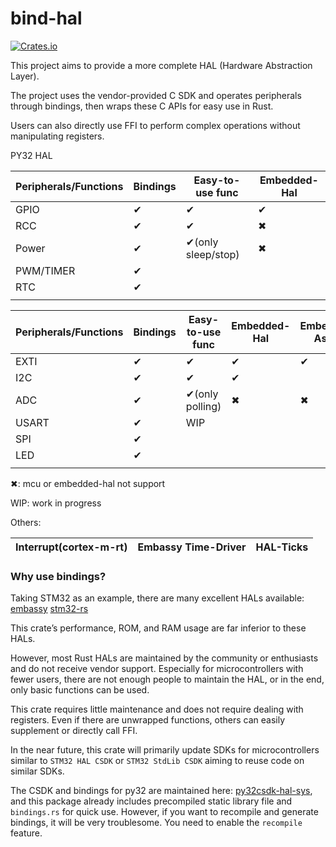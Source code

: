 # bind-hal

[![Crates.io](https://img.shields.io/crates/v/bind-hal.svg)](https://crates.io/crates/bind-hal)

This project aims to provide a more complete HAL (Hardware Abstraction Layer).

The project uses the vendor-provided C SDK and operates peripherals through bindings, then wraps these C APIs for easy use in Rust.

Users can also directly use FFI to perform complex operations without manipulating registers.

PY32 HAL

| Peripherals/Functions | Bindings | Easy-to-use func   | Embedded-Hal |
| --------------------- | -------- | ------------------ | ------------ |
| GPIO                  | ✔        | ✔                  | ✔            |
| RCC                   | ✔        | ✔                  | ✖            |
| Power                 | ✔        | ✔(only sleep/stop) | ✖            |
| PWM/TIMER             | ✔        |                    |              |
| RTC                   | ✔        |                    |              |
|                       |          |                    |              |

| Peripherals/Functions | Bindings | Easy-to-use func | Embedded-Hal | Embedded-Async | Polling | DMA  | IT   |
| --------------------- | -------- | ---------------- | ------------ | -------------- | ------- | ---- | ---- |
| EXTI                  | ✔        | ✔                | ✔            | ✔              | ✖ | ✖   | ✔    |
| I2C                   | ✔        | ✔                | ✔            |                | ✔       |      |      |
| ADC                   | ✔        | ✔(only polling)              | ✖ | ✖ | ✔ | ✔ |      |
| USART                 | ✔        | WIP              |              |                |         |      |      |
| SPI                   | ✔        |                  |              |                |         |      |      |
| LED                   | ✔        |                  |              |                |         |      |      |
|                       |          |                  |              |                |         |      |      |

✖: mcu or embedded-hal not support

WIP: work in progress

Others:

| Interrupt(cortex-m-rt) | Embassy Time-Driver | HAL-Ticks |
| ---------------------- | ------------------- | --------- |



### Why use bindings?

Taking STM32 as an example, there are many excellent HALs available: [embassy](https://github.com/embassy-rs/embassy)   [stm32-rs](https://github.com/stm32-rs)



This crate’s performance, ROM, and RAM usage are far inferior to these HALs. 

However, most Rust HALs are maintained by the community or enthusiasts and do not receive vendor support. Especially for microcontrollers with fewer users, there are not enough people to maintain the HAL, or in the end, only basic functions can be used.

This crate requires little maintenance and does not require dealing with registers. Even if there are unwrapped functions, others can easily supplement or directly call FFI.



In the near future, this crate will primarily update SDKs for microcontrollers similar to `STM32 HAL CSDK` or `STM32 StdLib CSDK` aiming to reuse code on similar SDKs.

The CSDK and bindings for py32 are maintained here: [py32csdk-hal-sys](https://github.com/decaday/py32csdk-hal-sys), and this package already includes precompiled static library file and `bindings.rs` for quick use. However, if you want to recompile and generate bindings, it will be very troublesome. You need to enable the `recompile` feature.

